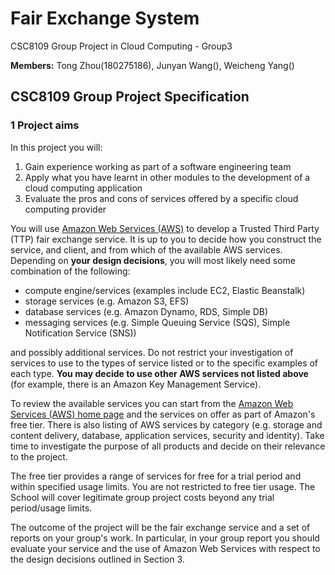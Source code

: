 # Fair Exchange System
CSC8109 Group Project in Cloud Computing - Group3

**Members:** Tong Zhou(180275186), Junyan Wang(), Weicheng Yang()

## CSC8109 Group Project Specification
### 1 Project aims
In this project you will:
1. Gain experience working as part of a software engineering team
2. Apply what you have learnt in other modules to the development of a cloud computing application
3. Evaluate the pros and cons of services offered by a specific cloud computing provider

You will use [Amazon Web Services (AWS)](https://aws.amazon.com/) to develop a Trusted Third Party (TTP) fair exchange service. It is up to you to decide how you construct the service, and client, and from which of the available AWS services. Depending on **your design decisions**, you will most likely need some combination of the following:

- compute engine/services (examples include EC2, Elastic Beanstalk)
- storage services (e.g. Amazon S3, EFS)
- database services (e.g. Amazon Dynamo, RDS, Simple DB)
- messaging services (e.g. Simple Queuing Service (SQS), Simple Notification Service (SNS))

and possibly additional services. Do not restrict your investigation of services to use to the types of service listed or to the specific examples of each type. **You may decide to use other AWS services not listed above** (for example, there is an Amazon Key Management Service).

To review the available services you can start from the [Amazon Web Services (AWS) home page](https://aws.amazon.com/) and the services on offer as part of Amazon's free tier. There is also listing of AWS services by category (e.g. storage and content delivery, database, application services, security and identity). Take time to investigate the purpose of all products and decide on their relevance to the project.

The free tier provides a range of services for free for a trial period and within specified usage limits. You are not restricted to free tier usage. The School will cover legitimate group project costs beyond any trial period/usage limits.

The outcome of the project will be the fair exchange service and a set of reports on your group's work. In particular, in your group report you should evaluate your service and the use of Amazon Web Services with respect to the design decisions outlined in Section 3.
